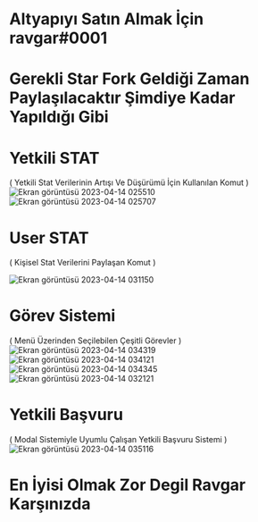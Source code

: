 # Altyapıyı Satın Almak İçin ravgar#0001 
# Gerekli Star Fork Geldiği Zaman Paylaşılacaktır Şimdiye Kadar Yapıldığı Gibi

# Yetkili STAT 
( Yetkili Stat Verilerinin Artışı Ve Düşürümü İçin Kullanılan Komut )
![Ekran görüntüsü 2023-04-14 025510](https://github.com/ravgar/v14-Stat-D.js/assets/97904458/b6dce969-3244-4efb-bfd6-a0e8a638f7ef)
![Ekran görüntüsü 2023-04-14 025707](https://github.com/ravgar/v14-Stat-D.js/assets/97904458/dc8feaa7-fbb3-48e3-8565-fa9ee147c586)
 
 # User STAT
 ( Kişisel Stat Verilerini Paylaşan Komut )
 
 ![Ekran görüntüsü 2023-04-14 031150](https://github.com/ravgar/v14-Stat-D.js/assets/97904458/f19130d7-2be3-4517-9c76-b5784d4644f5)
 
 # Görev Sistemi
 ( Menü Üzerinden Seçilebilen Çeşitli Görevler )
![Ekran görüntüsü 2023-04-14 034319](https://github.com/ravgar/v14-Stat-D.js/assets/97904458/7400d0c1-520b-47a0-901a-e2a9a0d3d95b)
![Ekran görüntüsü 2023-04-14 034121](https://github.com/ravgar/v14-Stat-D.js/assets/97904458/0cb27fe6-e99a-4706-89c0-34a7666ea4d4)
![Ekran görüntüsü 2023-04-14 034345](https://github.com/ravgar/v14-Stat-D.js/assets/97904458/564d5f03-6e94-4940-a2f3-91f1d241484b)
![Ekran görüntüsü 2023-04-14 032121](https://github.com/ravgar/v14-Stat-D.js/assets/97904458/78b554f8-3e7c-4070-9999-12c920489be3)

# Yetkili Başvuru
( Modal Sistemiyle Uyumlu Çalışan Yetkili Başvuru Sistemi )
![Ekran görüntüsü 2023-04-14 035116](https://github.com/ravgar/v14-Stat-D.js/assets/97904458/05dfbf38-1308-40c7-b2fc-6474a599f39b)

# En İyisi Olmak Zor Degil Ravgar Karşınızda






